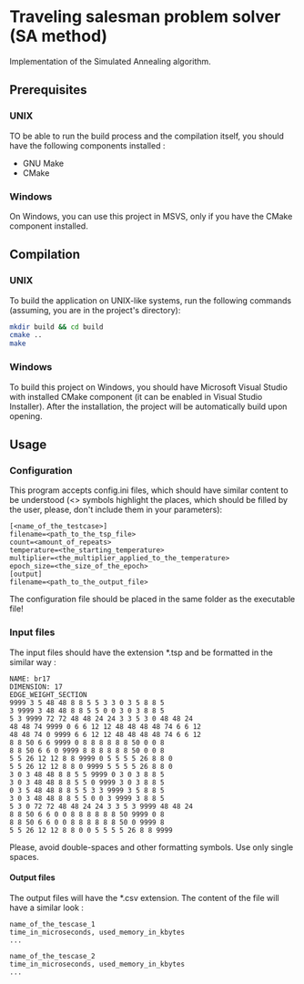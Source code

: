 # Traveling salesman problem solver (SA method)

Implementation of the Simulated Annealing algorithm.

## Prerequisites

### UNIX

TO be able to run the build process and the compilation itself, you should have the following components installed :

* GNU Make
* CMake

### Windows

On Windows, you can use this project in MSVS, only if you have the CMake component installed.

## Compilation

### UNIX

To build the application on UNIX-like systems, run the following commands (assuming, you are in the project's directory):

```bash
mkdir build && cd build
cmake ..
make
```

### Windows

To build this project on Windows, you should have Microsoft Visual Studio with installed CMake component (it can be enabled in Visual Studio Installer). After the installation, the project will be automatically build upon opening.

## Usage

### Configuration

This program accepts config.ini files, which should have similar content to be understood (<> symbols highlight the places, which should be filled by the user, please, don't include them in your parameters):

```
[<name_of_the_testcase>]
filename=<path_to_the_tsp_file>
count=<amount_of_repeats>
temperature=<the_starting_temperature>
multiplier=<the_multiplier_applied_to_the_temperature>
epoch_size=<the_size_of_the_epoch>
[output]
filename=<path_to_the_output_file>
```

The configuration file should be placed in the same folder as the executable file!

### Input files

The input files should have the extension *.tsp and be formatted in the similar way :

```
NAME: br17
DIMENSION: 17
EDGE_WEIGHT_SECTION
9999 3 5 48 48 8 8 5 5 3 3 0 3 5 8 8 5
3 9999 3 48 48 8 8 5 5 0 0 3 0 3 8 8 5
5 3 9999 72 72 48 48 24 24 3 3 5 3 0 48 48 24
48 48 74 9999 0 6 6 12 12 48 48 48 48 74 6 6 12
48 48 74 0 9999 6 6 12 12 48 48 48 48 74 6 6 12
8 8 50 6 6 9999 0 8 8 8 8 8 8 50 0 0 8
8 8 50 6 6 0 9999 8 8 8 8 8 8 50 0 0 8
5 5 26 12 12 8 8 9999 0 5 5 5 5 26 8 8 0
5 5 26 12 12 8 8 0 9999 5 5 5 5 26 8 8 0
3 0 3 48 48 8 8 5 5 9999 0 3 0 3 8 8 5
3 0 3 48 48 8 8 5 5 0 9999 3 0 3 8 8 5
0 3 5 48 48 8 8 5 5 3 3 9999 3 5 8 8 5
3 0 3 48 48 8 8 5 5 0 0 3 9999 3 8 8 5
5 3 0 72 72 48 48 24 24 3 3 5 3 9999 48 48 24
8 8 50 6 6 0 0 8 8 8 8 8 8 50 9999 0 8
8 8 50 6 6 0 0 8 8 8 8 8 8 50 0 9999 8
5 5 26 12 12 8 8 0 0 5 5 5 5 26 8 8 9999
```

Please, avoid double-spaces and other formatting symbols. Use only single spaces.

#### Output files

The output files will have the *.csv extension. The content of the file will have a similar look :

```
name_of_the_tescase_1
time_in_microseconds, used_memory_in_kbytes
...

name_of_the_tescase_2
time_in_microseconds, used_memory_in_kbytes
...
```
